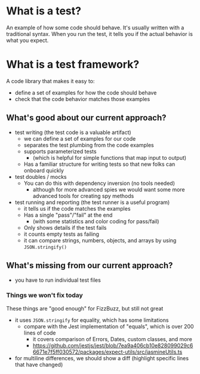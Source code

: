 # What is a test?

An example of how some code should behave. It's usually written with a traditional syntax.
When you run the test, it tells you if the actual behavior is what you expect.

# What is a test framework?

A code library that makes it easy to:

- define a set of examples for how the code should behave
- check that the code behavior matches those examples

## What's good about our current approach?

- test writing (the test code is a valuable artifact)
    - we can define a set of examples for our code
    - separates the test plumbing from the code examples
    - supports parameterized tests
        - (which is helpful for simple functions that map input to output)
    - Has a familiar structure for writing tests so that new folks can onboard quickly
- test doubles / mocks
    - You can do this with dependency inversion (no tools needed)
        - although for more advanced spies we would want some more advanced tools for
          creating spy methods
- test running and reporting (the test runner is a useful program)
    - it tells us if the code matches the examples
    - Has a single "pass"/"fail" at the end
        - (with some statistics and color coding for pass/fail)
    - Only shows details if the test fails
    - it counts empty tests as failing
    - it can compare strings, numbers, objects, and arrays by using `JSON.stringify()`

## What's missing from our current approach?

- you have to run individual test files

### Things we won't fix today

These things are "good enough" for FizzBuzz, but still not great

- it uses `JSON.stringify` for equality, which has some limitations
    - compare with the Jest implementation of "equals", which is over 200 lines of code
        - it covers comparison of Errors, Dates, custom classes, and more
        - https://github.com/jestjs/jest/blob/7ea9a406cb10e828099029c66671e7f5ff030572/packages/expect-utils/src/jasmineUtils.ts
- for multiline differences, we should show a diff (highlight specific lines that have
  changed)
